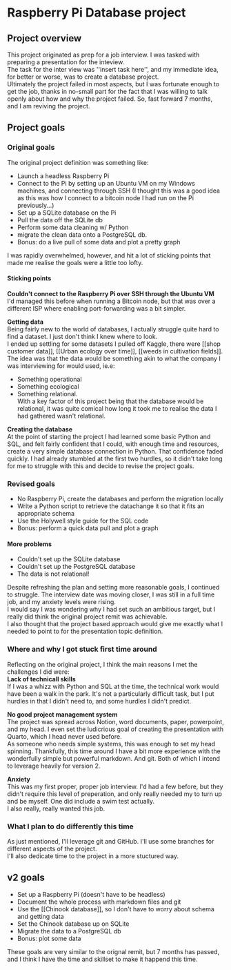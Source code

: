 # Raspberry Pi Database project

## Project overview
This project originated as prep for a job interview. I was tasked with preparing a presentation for the inteview.  
The task for the inter view was ''insert task here'', and my immediate idea, for better or worse, was to create a database project.  
Ultimately the project failed in most aspects, but I was fortunate enough to get the job, thanks in no-small part for the fact that I was willing to talk  
openly about how and why the project failed. So, fast forward 7 months, and I am reviving the project.

## Project goals
### Original goals
The original project definition was something like:  
 - Launch a headless Raspberry Pi  
 - Connect to the Pi by setting up an Ubuntu VM on my Windows machines, and connecting through SSH (I thought this was a good idea as this was how I connect to a bitcoin node I had run on the Pi previously...)  
 - Set up a SQLite database on the Pi  
 - Pull the data off the SQLite db  
 - Perform some data cleaning w/ Python  
 - migrate the clean data onto a PostgreSQL db.  
 - Bonus: do a live pull of some data and plot a pretty graph  

I was rapidly overwhelmed, however, and hit a lot of sticking points that made me realise the goals were a little too lofty.  
#### Sticking points
**Couldn't connect to the Raspberry Pi over SSH through the Ubuntu VM**  
I'd managed this before when running a Bitcoin node, but that was over a different ISP where enabling port-forwarding was a bit simpler.  

**Getting data**  
Being fairly new to the world of databases, I actually struggle quite hard to find a dataset. I just don't think I knew where to look.  
I ended up settling for some datasets I pulled off Kaggle, there were [[shop customer data]], [[Urban ecology over time]], [[weeds in cultivation fields]].  
The idea was that the data would be something akin to what the company I was interviewing for would used, ie.e:  
- Something operational  
- Something ecological  
- Something relational.  
With a key factor of this project being that the database would be relational, it was quite comical how long it took me to realise the data I had gathered wasn't relational.  

**Creating the database**  
At the point of starting the project I had learned some basic Python and SQL, and felt fairly confident that I could, with enough time and resources, create a very simple database connection in Python. That confidence faded quickly. I had already stumbled at the first two hurdles, so it didn't take long for me to struggle with this and decide to revise the project goals.  


### Revised goals  
 - No Raspberry Pi, create the databases and perform the migration locally  
 - Write a Python script to retrieve the datachange it so that it fits an appropriate schema  
 - Use the Holywell style guide for the SQL code  
 - Bonus: perform a quick data pull and plot a graph  

#### More problems  
- Couldn't set up the SQLite database  
- Couldn't set up the PostgreSQL database  
- The data is not relational!  

Despite refreshing the plan and setting more reasonable goals, I continued to struggle. The interview date was moving closer, I was still in a full time job, and my anxiety levels were rising.  
I would say I was wondering why I had set such an ambitious target, but I really did think the original project remit was achievable.  
I also thought that the project based approach would give me exactly what I needed to point to for the presentation topic definition.  

### Where and why I got stuck first time around
Reflecting on the original project, I think the main reasons I met the challenges I did were:  
**Lack of technicall skills**  
If I was a whizz with Python and SQL at the time, the technical work would have been a walk in the park. It's not a particularly difficult task, but I put hurdles in that I didn't need to, and some hurdles I didn't predict.  

**No good project management system**  
The project was spread across Notion, word documents, paper, powerpoint, and my head. I even set the ludicrious goal of creating the presentation with Quarto, which I head never used before.  
As someone who needs simple systems, this was enough to set my head spinning. Thankfully, this time around I have a bit more experience with the wonderfully simple but powerful markdown. And git. Both of which I intend to leverage heavily for version 2.  

**Anxiety**  
This was my first proper, proper job interview. I'd had a few before, but they didn't require this level of preperation, and only really needed my to turn up and be myself. One did include a swim test actually.  
I also really, really wanted this job.

### What I plan to do differently this time
As just mentioned, I'll leverage git and GitHub. I'll use some branches for different aspects of the project.  
I'll also dedicate time to the project in a more stuctured way.

## v2 goals
 - Set up a Raspberry Pi (doesn't have to be headless)  
 - Document the whole process with markdown files and git  
 - Use the [[Chinook database]], so I don't have to worry about schema and getting data  
 - Set the Chinook database up on SQLite  
 - Migrate the data to a PostgreSQL db  
 - Bonus: plot some data  

These goals are very similar to the orignal remit, but 7 months has passed, and I think I have the time and skillset to make it happend this time.  

